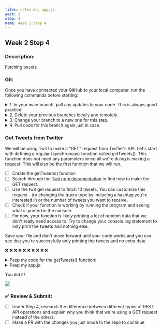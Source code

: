 ```yaml
---
files: notes.md, app.js
week: 2
step: 4
name: Week 2 Step 4
---
```


## Week 2 Step 4

### Description:
Fetching tweets

### Git:

Once you have connected your GitHub to your local computer, run the following commands before starting:
<details><summary>1. In your main branch, pull any updates to your code. This is always good practice!</summary>
	
	git pull
</details>

<details><summary>2. Delete your previous branches locally and remotely.</summary>
	
	git branch -d [previousBranchName]
	git push origin --delete [previousBranchName]
</details>

<details><summary>3. Change your branch to a new one for this step.</summary>
	
	git checkout -b w1s2
</details>

<details><summary>4. Pull code for this branch again just in case.</summary>
	
	git pull
</details>

### Get Tweets from Twitter

We will be using Twit to make a "GET" request from Twitter's API. Let's start with defining a regular (synchronous) function called getTweets(). This function does not need any parameters since all we're doing is making a request. This will also be the first function that we will run.

- [ ] Create the getTweets() function
- [ ] Search through the [Twit npm documentation](https://www.npmjs.com/package/twit) to find how to make the GET request.
- [ ] Use the twit get request to fetch 10 tweets. You can customize this request - try changing the query type by including a hashtag you're interested in or the number of tweets you want to receive.
- [ ] Check if your function is working by running the program and seeing what is printed in the console.
- [ ] For now, your function is likely printing a lot of random data that we don't really need access to. Try to change your console.log statement to only print the tweets and nothing else.

Save your file and don't move forward until your code works and you can see that you're successfully only printing the tweets and no extra data.

❌ ❌ ❌ ❌ ❌ ❌ ❌ ❌ ❌ ❌ 

<details><summary>Peep my code for the getTweets() function:</summary>

  function getTweets() {
    T.get('search/tweets', { q: '#btsarmy since:2021-01-31', count: 10 , language: 'en'}, function(err, data, response) {
      console.log(data)
    })
  }
</details>

<details><summary>Peep my app.js:</summary>

  // importing the twit npm package
  var Twit = require('twit')

  // creating an object that will hold all Twitter keys
  var T = new Twit({
    consumer_key:         process.env.CONSUMER_KEY,
    consumer_secret:      process.env.CONSUMER_SECRET,
    access_token:         process.env.ACCESS_TOKEN,
    access_token_secret:  process.env.ACCESS_TOKEN_SECRET,
    timeout_ms:           60*1000,  // optional HTTP request timeout to apply to all requests.
    strictSSL:            true,     // optional - requires SSL certificates to be valid.
  })

  // uses the Twitter API client, twit, to make a get request and fetch 10 tweets with hashtag #btsarmy since Jan 31st 2021

  function getTweets() {
    T.get('search/tweets', { q: '#btsarmy since:2021-01-31', count: 10 , language: 'en'}, function(err, data, response) {
      //console.log(data);
      for(var i = 0; i < 10; i++)
          console.log(data.statuses[i].id_str);
      }
    })
  }

  // call the getTweets() function
  getTweets();
</details>

You did it!

![](https://media.giphy.com/media/McOXfLCpYA6mAQkKDj/giphy-downsized.gif)

### ✅ Review & Submit:

- [ ] Under Step 4, research the difference between different types of REST API operations and explain why you think that we're using a GET request instead of the others.
- [ ] Make a PR with the changes you just made to the repo to continue
